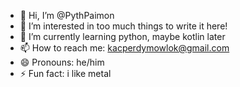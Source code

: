 - 👋 Hi, I’m @PythPaimon
- 👀 I’m interested in too much things to write it here!
- 🌱 I’m currently learning python, maybe kotlin later
- 📫 How to reach me: kacperdymowlok@gmail.com
- 😄 Pronouns: he/him
- ⚡ Fun fact: i like metal

<!---
PythPaimon/PythPaimon is a ✨ special ✨ repository because its `README.md` (this file) appears on your GitHub profile.
You can click the Preview link to take a look at your changes.
--->
